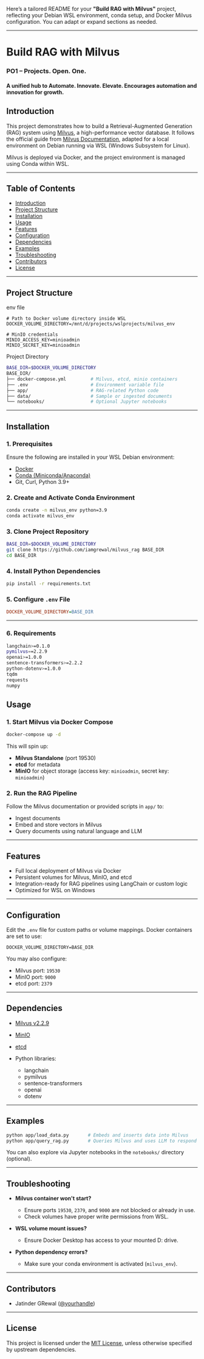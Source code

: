 
Here’s a tailored README for your **"Build RAG with Milvus"** project, reflecting your Debian WSL environment, conda setup, and Docker Milvus configuration. You can adapt or expand sections as needed.

---

# Build RAG with Milvus
### PO1 – Projects. Open. One.
#### A unified hub to Automate. Innovate. Elevate. Encourages automation and innovation for growth.

## Introduction

This project demonstrates how to build a Retrieval-Augmented Generation (RAG) system using [Milvus](https://milvus.io), a high-performance vector database. It follows the official guide from [Milvus Documentation](https://milvus.io/docs/build-rag-with-milvus.md), adapted for a local environment on Debian running via WSL (Windows Subsystem for Linux).

Milvus is deployed via Docker, and the project environment is managed using Conda within WSL.

---

## Table of Contents

* [Introduction](#introduction)
* [Project Structure](#project-structure)
* [Installation](#installation)
* [Usage](#usage)
* [Features](#features)
* [Configuration](#configuration)
* [Dependencies](#dependencies)
* [Examples](#examples)
* [Troubleshooting](#troubleshooting)
* [Contributors](#contributors)
* [License](#license)

---

## Project Structure

env file
```
# Path to Docker volume directory inside WSL
DOCKER_VOLUME_DIRECTORY=/mnt/d/projects/wslprojects/milvus_env

# MinIO credentials
MINIO_ACCESS_KEY=minioadmin
MINIO_SECRET_KEY=minioadmin
```

Project Directory

```bash
BASE_DIR=$DOCKER_VOLUME_DIRECTORY
BASE_DIR/
├── docker-compose.yml         # Milvus, etcd, minio containers
├── .env                       # Environment variable file
├── app/                       # RAG-related Python code
├── data/                      # Sample or ingested documents
└── notebooks/                 # Optional Jupyter notebooks
```

---

## Installation

### 1. Prerequisites

Ensure the following are installed in your WSL Debian environment:

* [Docker](https://docs.docker.com/engine/install/)
* [Conda (Miniconda/Anaconda)](https://docs.conda.io/en/latest/)
* Git, Curl, Python 3.9+

### 2. Create and Activate Conda Environment

```bash
conda create -n milvus_env python=3.9
conda activate milvus_env
```

### 3. Clone Project Repository

```bash
BASE_DIR=$DOCKER_VOLUME_DIRECTORY
git clone https://github.com/iamgrewal/milvus_rag BASE_DIR
cd BASE_DIR
```

### 4. Install Python Dependencies

```bash
pip install -r requirements.txt
```

### 5. Configure `.env` File

```ini
DOCKER_VOLUME_DIRECTORY=BASE_DIR
```

---
### 6. Requirements 

```bash
langchain>=0.1.0
pymilvus==2.2.9
openai>=1.0.0
sentence-transformers>=2.2.2
python-dotenv>=1.0.0
tqdm
requests
numpy
```

## Usage

### 1. Start Milvus via Docker Compose

```bash
docker-compose up -d
```

This will spin up:

* **Milvus Standalone** (port 19530)
* **etcd** for metadata
* **MinIO** for object storage (access key: `minioadmin`, secret key: `minioadmin`)

### 2. Run the RAG Pipeline

Follow the Milvus documentation or provided scripts in `app/` to:

* Ingest documents
* Embed and store vectors in Milvus
* Query documents using natural language and LLM

---

## Features

* Full local deployment of Milvus via Docker
* Persistent volumes for Milvus, MinIO, and etcd
* Integration-ready for RAG pipelines using LangChain or custom logic
* Optimized for WSL on Windows

---

## Configuration

Edit the `.env` file for custom paths or volume mappings. Docker containers are set to use:

```env
DOCKER_VOLUME_DIRECTORY=BASE_DIR
```

You may also configure:

* Milvus port: `19530`
* MinIO port: `9000`
* etcd port: `2379`

---

## Dependencies

* [Milvus v2.2.9](https://milvus.io)
* [MinIO](https://min.io)
* [etcd](https://etcd.io)
* Python libraries:

  * langchain
  * pymilvus
  * sentence-transformers
  * openai
  * dotenv

---

## Examples

```bash
python app/load_data.py       # Embeds and inserts data into Milvus
python app/query_rag.py       # Queries Milvus and uses LLM to respond
```

You can also explore via Jupyter notebooks in the `notebooks/` directory (optional).

---

## Troubleshooting

* **Milvus container won't start?**

  * Ensure ports `19530`, `2379`, and `9000` are not blocked or already in use.
  * Check volumes have proper write permissions from WSL.

* **WSL volume mount issues?**

  * Ensure Docker Desktop has access to your mounted D: drive.

* **Python dependency errors?**

  * Make sure your conda environment is activated (`milvus_env`).

---

## Contributors

* Jatinder GRewal ([@yourhandle](https://github.com/iamgrewal))

---

## License

This project is licensed under the [MIT License](LICENSE), unless otherwise specified by upstream dependencies.

